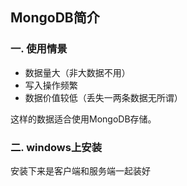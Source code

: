 ## MongoDB简介

### 一. 使用情景

* 数据量大（非大数据不用）
*  写入操作频繁
* 数据价值较低（丢失一两条数据无所谓）

这样的数据适合使用MongoDB存储。

### 二. windows上安装

安装下来是客户端和服务端一起装好

